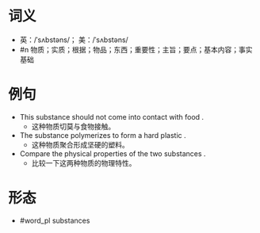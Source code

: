 # 词义
- 英：/ˈsʌbstəns/； 美：/ˈsʌbstəns/
- #n 物质；实质；根据；物品；东西；重要性；主旨；要点；基本内容；事实基础
# 例句
- This substance should not come into contact with food .
	- 这种物质切莫与食物接触。
- The substance polymerizes to form a hard plastic .
	- 这种物质聚合形成坚硬的塑料。
- Compare the physical properties of the two substances .
	- 比较一下这两种物质的物理特性。
# 形态
- #word_pl substances

